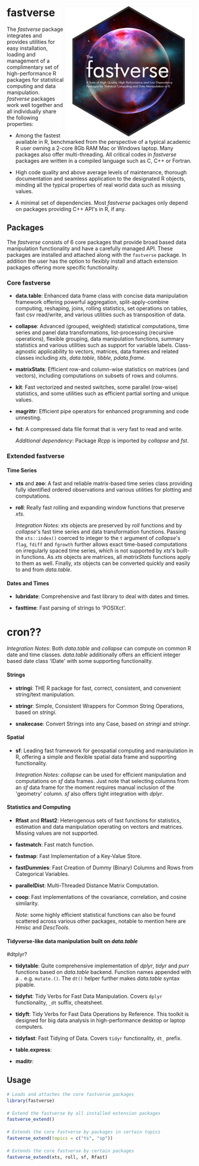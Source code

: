 # fastverse <img src='misc/fastverse_logo.png' width="350px" align="right" />

<!-- badges: start 
[![CRAN status](https://www.r-pkg.org/badges/version/fastverse)](https://cran.r-project.org/package=fastverse) 
[![cran checks](https://cranchecks.info/badges/worst/fastverse)](https://cran.r-project.org/web/checks/check_results_fastverse.html)
[![Travis build status](https://travis-ci.com/SebKrantz/fastverse.svg?branch=master)](https://travis-ci.com/SebKrantz/fastverse)
[![Codecov test coverage](https://codecov.io/gh/SebKrantz/fastverse/branch/master/graph/badge.svg)](https://codecov.io/gh/SebKrantz/fastverse?branch=master)
[![minimal R version](https://img.shields.io/badge/R%3E%3D-2.10-6666ff.svg)](https://cran.r-project.org/)
[![status](https://tinyverse.netlify.com/badge/fastverse)](https://CRAN.R-project.org/package=fastverse)
[![lifecycle](https://img.shields.io/badge/lifecycle-maturing-blue.svg)](https://www.tidyverse.org/lifecycle/#maturing)
![downloads per month](http://cranlogs.r-pkg.org/badges/fastverse?color=blue)
![downloads](http://cranlogs.r-pkg.org/badges/grand-total/fastverse?color=blue)
 badges: end -->


The *fastverse* package integrates and provides utilities for easy installation, loading and management of a complimentary set of high-performance R packages for statistical computing and data manipulation. *fastverse* packages work well together and all individually share the following properties:

- Among the fastest available in R, benchmarked from the perspective of a typical academic R user owning a 2-core 8Gb RAM Mac or Windows laptop. Many packages also offer multi-threading. All critical codes in *fastverse* packages are written in a compiled language such as C, C++ or Fortran. 

- High code quality and above average levels of maintenance, thorough documentation and seamless application to the designated R objects, minding all the typical properties of real world data such as missing values. 

- A minimal set of dependencies. Most *fastverse* packages only depend on packages providing C++ API's in R, if any. 


## Packages

The *fastverse* consists of 6 core packages that provide broad based data manipulation functionality and have a carefully managed API. These packages are installed and attached along with the `fastverse` package. In addition the user has the option to flexibly install and attach extension packages offering more specific functionality. 

### Core fastverse

- **data.table**: Enhanced data frame class with concise data manipulation framework offering powerful aggregation, split-apply-combine computing, reshaping, joins, rolling statistics, set operations on tables, fast csv read/write, and various utilities such as transposition of data. 

- **collapse**: Advanced (grouped, weighted) statistical computations, time series and panel data transformations, list-processing (recursive operations), flexible grouping, data manipulation functions, summary statistics and various utilities such as support for variable labels. Class-agnostic applicability to vectors, matrices, data frames and related classes including *xts*, *data.table*, *tibble*, *pdata.frame*.

- **matrixStats**: Efficient row-and column-wise statistics on matrices (and vectors), including computations on subsets of rows and columns. 

- **kit**: Fast vectorized and nested switches, some parallel (row-wise) statistics, and some utilities such as efficient partial sorting and unique values. 

- **magrittr**: Efficient pipe operators for enhanced programming and code unnesting.

- **fst**: A compressed data file format that is very fast to read and write. 

  *Additional dependency*: Package *Rcpp* is imported by *collapse* and *fst*.

### Extended fastverse

#### Time Series
- **xts** and **zoo**: A fast and reliable matrix-based time series class providing fully identified ordered observations and various utilities for plotting and computations.

- **roll**: Really fast rolling and expanding window functions that preserve *xts*.

  *Integration Notes*: *xts* objects are preserved by *roll* functions and by *collapse*'s fast time series and data transformation functions. Passing the `xts::index()` coerced to integer to the `t` argument of *collapse*'s `flag`, `fdiff` and `fgrowth` further allows exact time-based computations on irregularly spaced time series, which is not supported by *xts*'s built-in functions. As *xts* objects are matrices, all *matrixStats* functions apply to them as well. Finally, *xts* objects can be converted quickly and easily to and from *data.table*. 

#### Dates and Times 
- **lubridate**: Comprehensive and fast library to deal with dates and times.

- **fasttime**: Fast parsing of strings to 'POSIXct'.

# cron??

  *Integration Notes*: Both *data.table* and *collapse* can compute on common R date and time classes. *data.table* additionally offers an efficient integer based date class 'IDate' with some supporting functionality.

#### Strings
- **stringi**: THE R package for fast, correct, consistent, and convenient string/text manipulation.

- **stringr**: Simple, Consistent Wrappers for Common String Operations, based on *stringi*.

- **snakecase**: Convert Strings into any Case, based on *stringi* and *stringr*.

#### Spatial
- **sf**: Leading fast framework for geospatial computing and manipulation in R, offering a simple and flexible spatial data frame and supporting functionality. 

  *Integration Notes*: *collapse* can be used for efficient manipulation and computations on *sf* data frames. Just note that selecting columns from an *sf* data frame for the moment requires manual inclusion of the 'geometry' column. *sf* also offers tight integration with *dplyr*.


#### Statistics and Computing
- **Rfast** and **Rfast2**: Heterogenous sets of fast functions for statistics, estimation and data manipulation operating on vectors and matrices. Missing values are not supported.

- **fastmatch**: Fast match function.

- **fastmap**: Fast Implementation of a Key-Value Store.

- **fastDummies**: Fast Creation of Dummy (Binary) Columns and Rows from Categorical Variables.

- **parallelDist**: Multi-Threaded Distance Matrix Computation.

- **coop**: Fast implementations of the covariance, correlation, and cosine similarity.

  *Note*: some highly efficient statistical functions can also be found scattered across various other packages, notable to mention here are *Hmisc* and *DescTools*. 

#### Tidyverse-like data manipulation built on *data.table*

#dtplyr?

- **tidytable**: Quite comprehensive implementation of *dplyr*, *tidyr* and *purr* functions based on *data.table* backend. Function names appended with a `.` e.g. `mutate.()`. The `dt()` helper further makes *data.table* syntax pipable. 

- **tidyfst**: Tidy Verbs for Fast Data Manipulation. Covers `dplyr` functionality, `_dt` suffix, cheatsheet. 

- **tidyft**: Tidy Verbs for Fast Data Operations by Reference. This toolkit is designed for big data analysis in high-performance desktop or laptop computers.

- **tidyfast**: Fast Tidying of Data. Covers `tidyr` functionality, `dt_` prefix. 

- **table.express**: 

- **maditr**: 

## Usage

``` r
# Loads and attaches the core fastverse packages
library(fastverse)

# Extend the fastverse by all installed extension packages
fastverse_extend()

# Extends the core fastverse by packages in certain topics
fastverse_extend(topics = c("ts", "sp"))

# Extends the core fastverse by certain packages
fastverse_extend(xts, roll, sf, Rfast)
```
